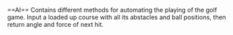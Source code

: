 ==AI==
Contains different methods for automating the playing of the golf game.
Input a loaded up course with all its abstacles and ball positions, then return angle and force of next hit.